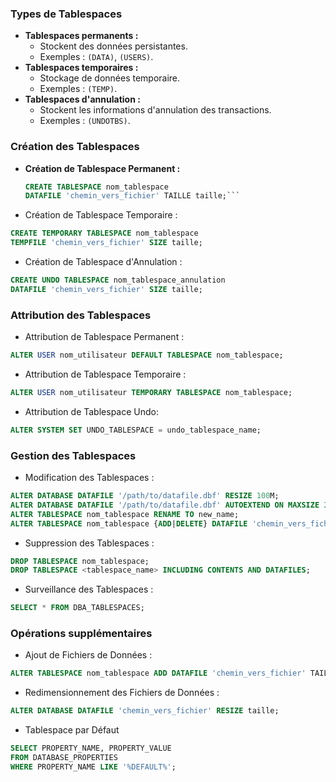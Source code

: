### Types de Tablespaces
- **Tablespaces permanents :**
  - Stockent des données persistantes.
  - Exemples : `(DATA)`, `(USERS)`.
- **Tablespaces temporaires :**
  - Stockage de données temporaire.
  - Exemples : `(TEMP)`.
- **Tablespaces d'annulation :**
  - Stockent les informations d'annulation des transactions.
  - Exemples : `(UNDOTBS)`.
### Création des Tablespaces
- **Création de Tablespace Permanent :**
  ```sql
  CREATE TABLESPACE nom_tablespace
  DATAFILE 'chemin_vers_fichier' TAILLE taille;```
- Création de Tablespace Temporaire :
```SQL
CREATE TEMPORARY TABLESPACE nom_tablespace
TEMPFILE 'chemin_vers_fichier' SIZE taille;
```
- Création de Tablespace d'Annulation :
```SQL
CREATE UNDO TABLESPACE nom_tablespace_annulation
DATAFILE 'chemin_vers_fichier' SIZE taille;
```

### Attribution des Tablespaces
- Attribution de Tablespace Permanent :
```SQL
ALTER USER nom_utilisateur DEFAULT TABLESPACE nom_tablespace;
```
- Attribution de Tablespace Temporaire :
```SQL
ALTER USER nom_utilisateur TEMPORARY TABLESPACE nom_tablespace;
```
- Attribution de Tablespace Undo:
```sql
ALTER SYSTEM SET UNDO_TABLESPACE = undo_tablespace_name;
```
### Gestion des Tablespaces
- Modification des Tablespaces :
```SQL
ALTER DATABASE DATAFILE '/path/to/datafile.dbf' RESIZE 100M;
ALTER DATABASE DATAFILE '/path/to/datafile.dbf' AUTOEXTEND ON MAXSIZE 200M;
ALTER TABLESPACE nom_tablespace RENAME TO new_name;
ALTER TABLESPACE nom_tablespace {ADD|DELETE} DATAFILE 'chemin_vers_fichier' SIZE 100M;
```
- Suppression des Tablespaces :
```SQL
DROP TABLESPACE nom_tablespace;
DROP TABLESPACE <tablespace_name> INCLUDING CONTENTS AND DATAFILES;
```
- Surveillance des Tablespaces :
```SQL
SELECT * FROM DBA_TABLESPACES;
```
### Opérations supplémentaires
- Ajout de Fichiers de Données :
```SQL
ALTER TABLESPACE nom_tablespace ADD DATAFILE 'chemin_vers_fichier' TAILLE taille;
```
- Redimensionnement des Fichiers de Données :
```SQL
ALTER DATABASE DATAFILE 'chemin_vers_fichier' RESIZE taille;
```
- Tablespace par Défaut

```SQL
SELECT PROPERTY_NAME, PROPERTY_VALUE
FROM DATABASE_PROPERTIES
WHERE PROPERTY_NAME LIKE '%DEFAULT%';
```